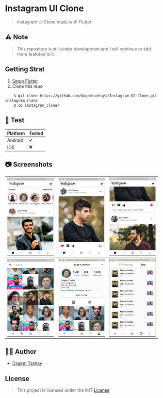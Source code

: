 # Instagram UI Clone

> Instagram UI Clone made with Flutter

## ⚠ Note

> This repository is still under development and I will continue to add more features to it.

## Getting Strat

1. [Setup Flutter](https://flutter.dev/docs/get-started/install)
2. Clone this repo
```
    $ git clone https://github.com/dagemtsehay1/Instagram-UI-Clone.git instagram_clone
    $ cd instagram_clone/
```

## 🧪 Test

| Platform | Tested |
| ----------- | ----------- |
| Android | ✔ |
| IOS | ❌ |

## 📷 Screenshots

| ![Screenshot 0](https://github.com/dagemtsehay1/Instagram-UI-Clone/blob/main/Screenshots/0.JPG) | ![Screenshot 1](https://github.com/dagemtsehay1/Instagram-UI-Clone/blob/main/Screenshots/1.JPG) | ![Screenshot 2](https://github.com/dagemtsehay1/Instagram-UI-Clone/blob/main/Screenshots/2.JPG) |
| ----------- | ----------- | ----------- |
| ![Screenshot 0](https://github.com/dagemtsehay1/Instagram-UI-Clone/blob/main/Screenshots/3.JPG) | ![Screenshot 0](https://github.com/dagemtsehay1/Instagram-UI-Clone/blob/main/Screenshots/4.JPG) | ![Screenshot 0](https://github.com/dagemtsehay1/Instagram-UI-Clone/blob/main/Screenshots/5.JPG) |

## 🧑🏽 Author

- [Dagem Tsehay](https://github.com/dagemtsehay1/)

## License

> This project is licensed under the MIT [License](https://github.com/dagemtsehay1/Instagram-UI-Clone/blob/main/LICENSE)